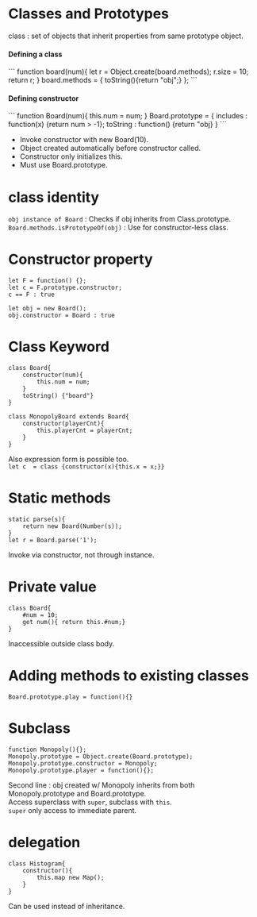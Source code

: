 # Classes and Prototypes
class : set of objects that inherit properties from same prototype object.<br>
<h4>Defining a class</h4>
```
function board(num){
    let r = Object.create(board.methods);
    r.size = 10;
    return r;
}
board.methods = {
    toString(){return "obj";}
};
```
<h4>Defining constructor</h4>
```
function Board(num){
    this.num = num;
}
Board.prototype = {
    includes : function(x) {return num > -1};
    toString : function() {return "obj}
}
```
<ul>
    <li>Invoke constructor with new Board(10).</li>
    <li>Object created automatically before constructor called.</li>
    <li>Constructor only initializes this.</li>
    <li>Must use Board.prototype.</li>
</ul>

# class identity
```obj instance of Board``` : Checks if obj inherits from Class.prototype.<br>
```Board.methods.isPrototypeOf(obj)``` : Use for constructor-less class.<br>

# Constructor property
```
let F = function() {};
let c = F.prototype.constructor;
c == F : true
```
```
let obj = new Board();
obj.constructor = Board : true
```

# Class Keyword
```
class Board{
    constructor(num){
        this.num = num;
    }
    toString() {"board"}
}
```
```
class MonopolyBoard extends Board{
    constructor(playerCnt){
        this.playerCnt = playerCnt;
    }
}
```
Also expression form is possible too.<br>
```let c  = class {constructor(x){this.x = x;}}```

# Static methods
```
static parse(s){
    return new Board(Number(s));
}
let r = Board.parse('1');
```
Invoke via constructor, not through instance.<br>

# Private value
```
class Board{
    #num = 10;
    get num(){ return this.#num;}
}
```
Inaccessible outside class body.<br>

# Adding methods to existing classes
```Board.prototype.play = function(){}```

# Subclass
```
function Monopoly(){};
Monopoly.prototype = Object.create(Board.prototype);
Monopoly.prototype.constructor = Monopoly;
Monopoly.prototype.player = function(){};
```
Second line : obj created w/ Monopoly inherits from both Monopoly.prototype and Board.prototype.<br>
Access superclass with ```super```, subclass with ```this```.<br>
```super``` only access to immediate parent.<br>

# delegation
```
class Histogram{
    constructor(){
        this.map new Map();
    }
}
```
Can be used instead of inheritance.<br>